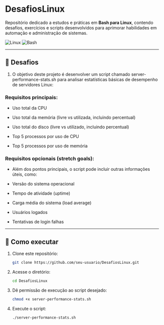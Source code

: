 # DesafiosLinux

Repositório dedicado a estudos e práticas em **Bash para Linux**, contendo desafios, exercícios e scripts desenvolvidos para aprimorar habilidades em automação e administração de sistemas.  

![Linux](https://img.shields.io/badge/Linux-Shell-blue?logo=linux&logoColor=white)
![Bash](https://img.shields.io/badge/Bash-Scripting-green?logo=gnu-bash&logoColor=white)

---

## 🎯 Desafios

1. O objetivo deste projeto é desenvolver um script chamado server-performance-stats.sh para analisar estatísticas básicas de desempenho de servidores Linux:

### Requisitos principais:

* Uso total da CPU

* Uso total da memória (livre vs utilizada, incluindo percentual)

* Uso total do disco (livre vs utilizado, incluindo percentual)

* Top 5 processos por uso de CPU

* Top 5 processos por uso de memória

### Requisitos opcionais (stretch goals):

* Além dos pontos principais, o script pode incluir outras informações úteis, como:

* Versão do sistema operacional

* Tempo de atividade (uptime)

* Carga média do sistema (load average)

* Usuários logados

* Tentativas de login falhas  

---

## 🚀 Como executar
1. Clone este repositório:
   ```bash
   git clone https://github.com/seu-usuario/DesafiosLinux.git
2. Acesse o diretório:
   ```bash
   cd DesafiosLinux
3. Dê permissão de execução ao script desejado:
   ```bash
   chmod +x server-performance-stats.sh
4. Execute o script:
   ```bash
   ./server-performance-stats.sh

